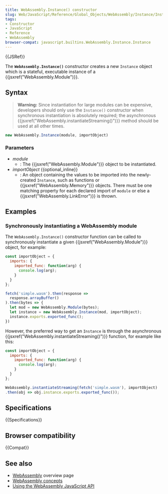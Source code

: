 ```yaml
---
title: WebAssembly.Instance() constructor
slug: Web/JavaScript/Reference/Global_Objects/WebAssembly/Instance/Instance
tags:
- Constructor
- JavaScript
- Reference
- WebAssembly
browser-compat: javascript.builtins.WebAssembly.Instance.Instance
---
```

{{JSRef}}

The **`WebAssembly.Instance()`** constructor creates a new `Instance` object
which is a stateful, executable instance of a
{{jsxref("WebAssembly.Module")}}.

## Syntax

> **Warning:** Since instantiation for large modules can be expensive,
> developers should only use the `Instance()` constructor when synchronous
> instantiation is absolutely required; the asynchronous
> {{jsxref("WebAssembly.instantiateStreaming()")}} method should
> be used at all other times.

```js
new WebAssembly.Instance(module, importObject)
```

### Parameters

- _module_
  - : The {{jsxref("WebAssembly.Module")}} object to be
    instantiated.
- _importObject_ {{optional_inline}}
  - : An object containing the values to be imported into the newly-created
    `Instance`, such as functions or
    {{jsxref("WebAssembly.Memory")}} objects. There must be one
    matching property for each declared import of `module` or else a
    {{jsxref("WebAssembly.LinkError")}} is thrown.

## Examples

### Synchronously instantiating a WebAssembly module

The `WebAssembly.Instance()` constructor function can be called to synchronously
instantiate a given {{jsxref("WebAssembly.Module")}} object, for
example:

```js
const importObject = {
  imports: {
    imported_func: function(arg) {
      console.log(arg);
    }
  }
};

fetch('simple.wasm').then(response =>
  response.arrayBuffer()
).then(bytes => {
  let mod = new WebAssembly.Module(bytes);
  let instance = new WebAssembly.Instance(mod, importObject);
  instance.exports.exported_func();
})
```

However, the preferred way to get an `Instance` is through the asynchronous
{{jsxref("WebAssembly.instantiateStreaming()")}} function, for
example like this:

```js
const importObject = {
  imports: {
    imported_func: function(arg) {
      console.log(arg);
    }
  }
};

WebAssembly.instantiateStreaming(fetch('simple.wasm'), importObject)
.then(obj => obj.instance.exports.exported_func());
```

## Specifications

{{Specifications}}

## Browser compatibility

{{Compat}}

## See also

- [WebAssembly](/en-US/docs/WebAssembly) overview page
- [WebAssembly concepts](/en-US/docs/WebAssembly/Concepts)
- [Using the WebAssembly JavaScript API](/en-US/docs/WebAssembly/Using_the_JavaScript_API)
